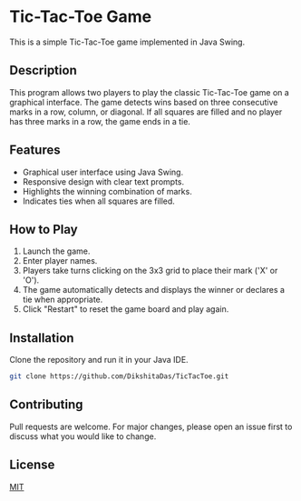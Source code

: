 # Tic-Tac-Toe Game

This is a simple Tic-Tac-Toe game implemented in Java Swing.

## Description

This program allows two players to play the classic Tic-Tac-Toe game on a graphical interface. The game detects wins based on three consecutive marks in a row, column, or diagonal. If all squares are filled and no player has three marks in a row, the game ends in a tie.

## Features

- Graphical user interface using Java Swing.
- Responsive design with clear text prompts.
- Highlights the winning combination of marks.
- Indicates ties when all squares are filled.

## How to Play

1. Launch the game.
2. Enter player names.
3. Players take turns clicking on the 3x3 grid to place their mark ('X' or 'O').
4. The game automatically detects and displays the winner or declares a tie when appropriate.
5. Click "Restart" to reset the game board and play again.


## Installation

Clone the repository and run it in your Java IDE.

```bash
git clone https://github.com/DikshitaDas/TicTacToe.git
```

## Contributing

Pull requests are welcome. For major changes, please open an issue first to discuss what you would like to change.

## License

[MIT](https://choosealicense.com/licenses/mit/)
